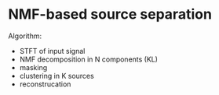 # NMF-based source separation

Algorithm:
- STFT of input signal
- NMF decomposition in N components (KL)
- masking
- clustering in K sources
- reconstrucation

